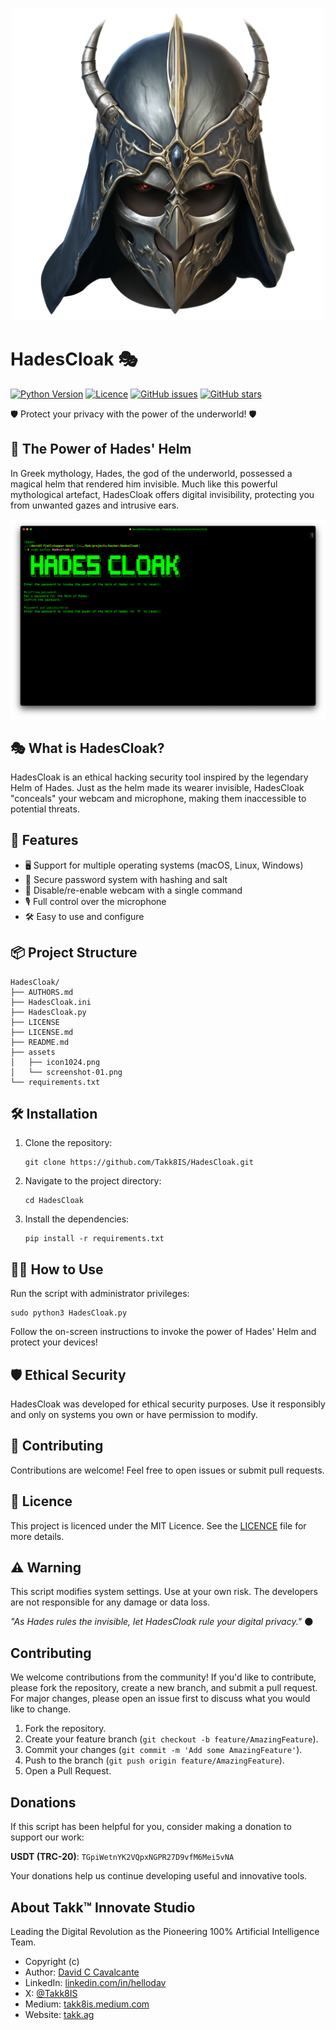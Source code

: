 <p align="center">
  <img src="https://github.com/Takk8IS/HadesCloak/blob/main/assets/icon1024.png?raw=true" alt="HadesCloak" width="500">
</p>

# HadesCloak 🎭

[![Python Version](https://img.shields.io/badge/python-3.6%2B-blue.svg)](https://www.python.org/downloads/)
[![Licence](https://img.shields.io/badge/licence-MIT-green.svg)](https://opensource.org/licenses/MIT)
[![GitHub issues](https://img.shields.io/github/issues/Takk8IS/HadesCloak.svg)](https://github.com/Takk8IS/HadesCloak/issues)
[![GitHub stars](https://img.shields.io/github/stars/Takk8IS/HadesCloak.svg)](https://github.com/Takk8IS/HadesCloak/stargazers)

🛡️ Protect your privacy with the power of the underworld! 🛡️

## 🌟 The Power of Hades' Helm

In Greek mythology, Hades, the god of the underworld, possessed a magical helm that rendered him invisible. Much like this powerful mythological artefact, HadesCloak offers digital invisibility, protecting you from unwanted gazes and intrusive ears.

![EchoMEI](https://github.com/Takk8IS/HadesCloak/blob/main/assets/screenshot-01.png?raw=true)

## 🎭 What is HadesCloak?

HadesCloak is an ethical hacking security tool inspired by the legendary Helm of Hades. Just as the helm made its wearer invisible, HadesCloak "conceals" your webcam and microphone, making them inaccessible to potential threats.

## 🚀 Features

-   🖥️ Support for multiple operating systems (macOS, Linux, Windows)
-   🔐 Secure password system with hashing and salt
-   🎥 Disable/re-enable webcam with a single command
-   🎙️ Full control over the microphone
-   🛠️ Easy to use and configure

## 📦 Project Structure

```
HadesCloak/
├── AUTHORS.md
├── HadesCloak.ini
├── HadesCloak.py
├── LICENSE
├── LICENSE.md
├── README.md
├── assets
│   ├── icon1024.png
│   └── screenshot-01.png
└── requirements.txt
```

## 🛠️ Installation

1. Clone the repository:

    ```
    git clone https://github.com/Takk8IS/HadesCloak.git
    ```

2. Navigate to the project directory:

    ```
    cd HadesCloak
    ```

3. Install the dependencies:
    ```
    pip install -r requirements.txt
    ```

## 🏃‍♂️ How to Use

Run the script with administrator privileges:

```
sudo python3 HadesCloak.py
```

Follow the on-screen instructions to invoke the power of Hades' Helm and protect your devices!

## 🛡️ Ethical Security

HadesCloak was developed for ethical security purposes. Use it responsibly and only on systems you own or have permission to modify.

## 🤝 Contributing

Contributions are welcome! Feel free to open issues or submit pull requests.

## 📜 Licence

This project is licenced under the MIT Licence. See the [LICENCE](LICENCE) file for more details.

## ⚠️ Warning

This script modifies system settings. Use at your own risk. The developers are not responsible for any damage or data loss.

_"As Hades rules the invisible, let HadesCloak rule your digital privacy."_ 🌑

## Contributing

We welcome contributions from the community! If you'd like to contribute, please fork the repository, create a new branch, and submit a pull request. For major changes, please open an issue first to discuss what you would like to change.

1. Fork the repository.
2. Create your feature branch (`git checkout -b feature/AmazingFeature`).
3. Commit your changes (`git commit -m 'Add some AmazingFeature'`).
4. Push to the branch (`git push origin feature/AmazingFeature`).
5. Open a Pull Request.

## Donations

If this script has been helpful for you, consider making a donation to support our work:

**USDT (TRC-20)**: `TGpiWetnYK2VQpxNGPR27D9vfM6Mei5vNA`

Your donations help us continue developing useful and innovative tools.

## About Takk™ Innovate Studio

Leading the Digital Revolution as the Pioneering 100% Artificial Intelligence Team.

-   Copyright (c)
-   Author: [David C Cavalcante](mailto:say@takk.ag)
-   LinkedIn: [linkedin.com/in/hellodav](https://www.linkedin.com/in/hellodav/)
-   X: [@Takk8IS](https://twitter.com/takk8is/)
-   Medium: [takk8is.medium.com](https://takk8is.medium.com/)
-   Website: [takk.ag](https://takk.ag/)
